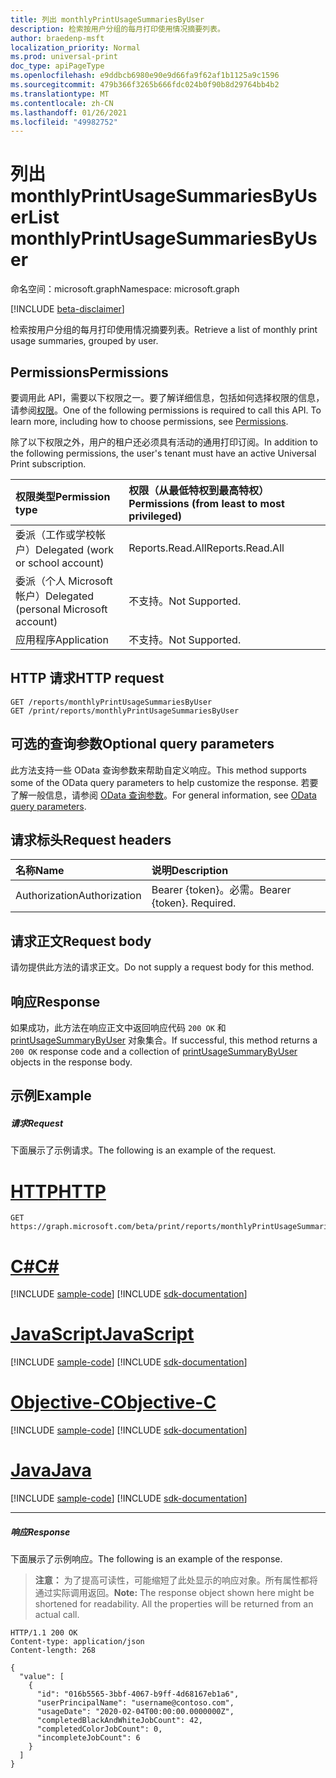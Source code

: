 ```yaml
---
title: 列出 monthlyPrintUsageSummariesByUser
description: 检索按用户分组的每月打印使用情况摘要列表。
author: braedenp-msft
localization_priority: Normal
ms.prod: universal-print
doc_type: apiPageType
ms.openlocfilehash: e9ddbcb6980e90e9d66fa9f62af1b1125a9c1596
ms.sourcegitcommit: 479b366f3265b666fdc024b0f90b8d29764bb4b2
ms.translationtype: MT
ms.contentlocale: zh-CN
ms.lasthandoff: 01/26/2021
ms.locfileid: "49982752"
---
```

# <a name="list-monthlyprintusagesummariesbyuser"></a><span data-ttu-id="5ca14-103">列出 monthlyPrintUsageSummariesByUser</span><span class="sxs-lookup"><span data-stu-id="5ca14-103">List monthlyPrintUsageSummariesByUser</span></span>

<span data-ttu-id="5ca14-104">命名空间：microsoft.graph</span><span class="sxs-lookup"><span data-stu-id="5ca14-104">Namespace: microsoft.graph</span></span>

[!INCLUDE [beta-disclaimer](../../includes/beta-disclaimer.md)]

<span data-ttu-id="5ca14-105">检索按用户分组的每月打印使用情况摘要列表。</span><span class="sxs-lookup"><span data-stu-id="5ca14-105">Retrieve a list of monthly print usage summaries, grouped by user.</span></span>

## <a name="permissions"></a><span data-ttu-id="5ca14-106">Permissions</span><span class="sxs-lookup"><span data-stu-id="5ca14-106">Permissions</span></span>
<span data-ttu-id="5ca14-p101">要调用此 API，需要以下权限之一。要了解详细信息，包括如何选择权限的信息，请参阅[权限](/graph/permissions-reference)。</span><span class="sxs-lookup"><span data-stu-id="5ca14-p101">One of the following permissions is required to call this API. To learn more, including how to choose permissions, see [Permissions](/graph/permissions-reference).</span></span>

<span data-ttu-id="5ca14-109">除了以下权限之外，用户的租户还必须具有活动的通用打印订阅。</span><span class="sxs-lookup"><span data-stu-id="5ca14-109">In addition to the following permissions, the user's tenant must have an active Universal Print subscription.</span></span>

|<span data-ttu-id="5ca14-110">权限类型</span><span class="sxs-lookup"><span data-stu-id="5ca14-110">Permission type</span></span> | <span data-ttu-id="5ca14-111">权限（从最低特权到最高特权）</span><span class="sxs-lookup"><span data-stu-id="5ca14-111">Permissions (from least to most privileged)</span></span> |
|:---------------|:--------------------------------------------|
|<span data-ttu-id="5ca14-112">委派（工作或学校帐户）</span><span class="sxs-lookup"><span data-stu-id="5ca14-112">Delegated (work or school account)</span></span>| <span data-ttu-id="5ca14-113">Reports.Read.All</span><span class="sxs-lookup"><span data-stu-id="5ca14-113">Reports.Read.All</span></span> |
|<span data-ttu-id="5ca14-114">委派（个人 Microsoft 帐户）</span><span class="sxs-lookup"><span data-stu-id="5ca14-114">Delegated (personal Microsoft account)</span></span>|<span data-ttu-id="5ca14-115">不支持。</span><span class="sxs-lookup"><span data-stu-id="5ca14-115">Not Supported.</span></span>|
|<span data-ttu-id="5ca14-116">应用程序</span><span class="sxs-lookup"><span data-stu-id="5ca14-116">Application</span></span>|<span data-ttu-id="5ca14-117">不支持。</span><span class="sxs-lookup"><span data-stu-id="5ca14-117">Not Supported.</span></span>|

## <a name="http-request"></a><span data-ttu-id="5ca14-118">HTTP 请求</span><span class="sxs-lookup"><span data-stu-id="5ca14-118">HTTP request</span></span>
<!-- { "blockType": "ignored" } -->
```http
GET /reports/monthlyPrintUsageSummariesByUser
GET /print/reports/monthlyPrintUsageSummariesByUser
```

## <a name="optional-query-parameters"></a><span data-ttu-id="5ca14-119">可选的查询参数</span><span class="sxs-lookup"><span data-stu-id="5ca14-119">Optional query parameters</span></span>
<span data-ttu-id="5ca14-120">此方法支持一些 OData 查询参数来帮助自定义响应。</span><span class="sxs-lookup"><span data-stu-id="5ca14-120">This method supports some of the OData query parameters to help customize the response.</span></span> <span data-ttu-id="5ca14-121">若要了解一般信息，请参阅 [OData 查询参数](/graph/query-parameters)。</span><span class="sxs-lookup"><span data-stu-id="5ca14-121">For general information, see [OData query parameters](/graph/query-parameters).</span></span>

## <a name="request-headers"></a><span data-ttu-id="5ca14-122">请求标头</span><span class="sxs-lookup"><span data-stu-id="5ca14-122">Request headers</span></span>
| <span data-ttu-id="5ca14-123">名称</span><span class="sxs-lookup"><span data-stu-id="5ca14-123">Name</span></span>      |<span data-ttu-id="5ca14-124">说明</span><span class="sxs-lookup"><span data-stu-id="5ca14-124">Description</span></span>|
|:----------|:----------|
| <span data-ttu-id="5ca14-125">Authorization</span><span class="sxs-lookup"><span data-stu-id="5ca14-125">Authorization</span></span> | <span data-ttu-id="5ca14-p103">Bearer {token}。必需。</span><span class="sxs-lookup"><span data-stu-id="5ca14-p103">Bearer {token}. Required.</span></span> |

## <a name="request-body"></a><span data-ttu-id="5ca14-128">请求正文</span><span class="sxs-lookup"><span data-stu-id="5ca14-128">Request body</span></span>
<span data-ttu-id="5ca14-129">请勿提供此方法的请求正文。</span><span class="sxs-lookup"><span data-stu-id="5ca14-129">Do not supply a request body for this method.</span></span>
## <a name="response"></a><span data-ttu-id="5ca14-130">响应</span><span class="sxs-lookup"><span data-stu-id="5ca14-130">Response</span></span>
<span data-ttu-id="5ca14-131">如果成功，此方法在响应正文中返回响应代码 `200 OK` 和 [printUsageSummaryByUser](../resources/printusagesummarybyuser.md) 对象集合。</span><span class="sxs-lookup"><span data-stu-id="5ca14-131">If successful, this method returns a `200 OK` response code and a collection of [printUsageSummaryByUser](../resources/printusagesummarybyuser.md) objects in the response body.</span></span>
## <a name="example"></a><span data-ttu-id="5ca14-132">示例</span><span class="sxs-lookup"><span data-stu-id="5ca14-132">Example</span></span>
##### <a name="request"></a><span data-ttu-id="5ca14-133">请求</span><span class="sxs-lookup"><span data-stu-id="5ca14-133">Request</span></span>
<span data-ttu-id="5ca14-134">下面展示了示例请求。</span><span class="sxs-lookup"><span data-stu-id="5ca14-134">The following is an example of the request.</span></span>

# <a name="http"></a>[<span data-ttu-id="5ca14-135">HTTP</span><span class="sxs-lookup"><span data-stu-id="5ca14-135">HTTP</span></span>](#tab/http)
<!-- {
  "blockType": "request",
  "name": "get_endpoints"
}-->
```msgraph-interactive
GET https://graph.microsoft.com/beta/print/reports/monthlyPrintUsageSummariesByUser
```
# <a name="c"></a>[<span data-ttu-id="5ca14-136">C#</span><span class="sxs-lookup"><span data-stu-id="5ca14-136">C#</span></span>](#tab/csharp)
[!INCLUDE [sample-code](../includes/snippets/csharp/get-endpoints-csharp-snippets.md)]
[!INCLUDE [sdk-documentation](../includes/snippets/snippets-sdk-documentation-link.md)]

# <a name="javascript"></a>[<span data-ttu-id="5ca14-137">JavaScript</span><span class="sxs-lookup"><span data-stu-id="5ca14-137">JavaScript</span></span>](#tab/javascript)
[!INCLUDE [sample-code](../includes/snippets/javascript/get-endpoints-javascript-snippets.md)]
[!INCLUDE [sdk-documentation](../includes/snippets/snippets-sdk-documentation-link.md)]

# <a name="objective-c"></a>[<span data-ttu-id="5ca14-138">Objective-C</span><span class="sxs-lookup"><span data-stu-id="5ca14-138">Objective-C</span></span>](#tab/objc)
[!INCLUDE [sample-code](../includes/snippets/objc/get-endpoints-objc-snippets.md)]
[!INCLUDE [sdk-documentation](../includes/snippets/snippets-sdk-documentation-link.md)]

# <a name="java"></a>[<span data-ttu-id="5ca14-139">Java</span><span class="sxs-lookup"><span data-stu-id="5ca14-139">Java</span></span>](#tab/java)
[!INCLUDE [sample-code](../includes/snippets/java/get-endpoints-java-snippets.md)]
[!INCLUDE [sdk-documentation](../includes/snippets/snippets-sdk-documentation-link.md)]

---

##### <a name="response"></a><span data-ttu-id="5ca14-140">响应</span><span class="sxs-lookup"><span data-stu-id="5ca14-140">Response</span></span>
<span data-ttu-id="5ca14-141">下面展示了示例响应。</span><span class="sxs-lookup"><span data-stu-id="5ca14-141">The following is an example of the response.</span></span>
><span data-ttu-id="5ca14-p104">**注意：** 为了提高可读性，可能缩短了此处显示的响应对象。所有属性都将通过实际调用返回。</span><span class="sxs-lookup"><span data-stu-id="5ca14-p104">**Note:** The response object shown here might be shortened for readability. All the properties will be returned from an actual call.</span></span>
<!-- {
  "blockType": "response",
  "truncated": true,
  "@odata.type": "microsoft.graph.printUsageSummaryByUser",
  "isCollection": true
} -->
```http
HTTP/1.1 200 OK
Content-type: application/json
Content-length: 268

{
  "value": [
    {
      "id": "016b5565-3bbf-4067-b9ff-4d68167eb1a6",
      "userPrincipalName": "username@contoso.com",
      "usageDate": "2020-02-04T00:00:00.0000000Z",
      "completedBlackAndWhiteJobCount": 42,
      "completedColorJobCount": 0,
      "incompleteJobCount": 6
    }
  ]
}
```

<!-- uuid: 8fcb5dbc-d5aa-4681-8e31-b001d5168d79
2015-10-25 14:57:30 UTC -->
<!-- {
  "type": "#page.annotation",
  "description": "List monthlyPrintUsageSummariesByUser",
  "keywords": "",
  "section": "documentation",
  "tocPath": ""
}-->


